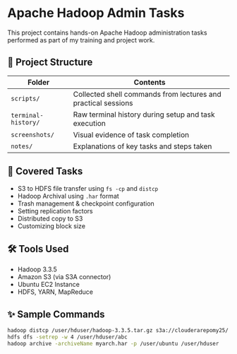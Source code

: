 # Apache Hadoop Admin Tasks

This project contains hands-on Apache Hadoop administration tasks performed as part of my training and project work.

## 📁 Project Structure

| Folder | Contents |
|--------|----------|
| `scripts/` | Collected shell commands from lectures and practical sessions |
| `terminal-history/` | Raw terminal history during setup and task execution |
| `screenshots/` | Visual evidence of task completion |
| `notes/` | Explanations of key tasks and steps taken |

## 🔧 Covered Tasks

- S3 to HDFS file transfer using `fs -cp` and `distcp`
- Hadoop Archival using `.har` format
- Trash management & checkpoint configuration
- Setting replication factors
- Distributed copy to S3
- Customizing block size

## 🛠️ Tools Used

- Hadoop 3.3.5
- Amazon S3 (via S3A connector)
- Ubuntu EC2 Instance
- HDFS, YARN, MapReduce

## ✨ Sample Commands

```bash
hadoop distcp /user/hduser/hadoop-3.3.5.tar.gz s3a://clouderarepomy25/
hdfs dfs -setrep -w 4 /user/hduser/abc
hadoop archive -archiveName myarch.har -p /user/ubuntu /user/hduser
